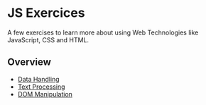 JS Exercices
============

A few exercises to learn more about using Web Technologies like JavaScript, CSS and HTML.


## Overview

* [Data Handling](https://github.com/Autarc/JS-Exercises/tree/master/01-Data-Handling)
* [Text Processing](https://github.com/Autarc/JS-Exercises/tree/master/02-Text-Processing)
* [DOM Manipulation](https://github.com/Autarc/JS-Exercises/tree/master/03-DOM-Manipulation)
